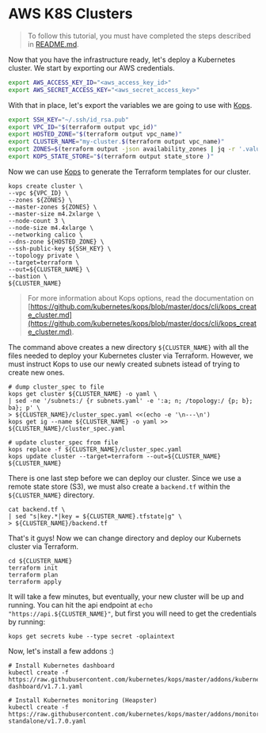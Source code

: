 # AWS K8S Clusters

> To follow this tutorial, you must have completed the steps described in [README.md](./README.md).

Now that you have the infrastructure ready, let's deploy a Kubernetes cluster. We start by exporting our AWS credentials.

```bash
export AWS_ACCESS_KEY_ID="<aws_access_key_id>"
export AWS_SECRET_ACCESS_KEY="<aws_secret_access_key>"
```

With that in place, let's export the variables we are going to use with [Kops](https://github.com/kubernetes/kops).
```bash
export SSH_KEY="~/.ssh/id_rsa.pub"
export VPC_ID="$(terraform output vpc_id)"
export HOSTED_ZONE="$(terraform output vpc_name)"
export CLUSTER_NAME="my-cluster.$(terraform output vpc_name)"
export ZONES=$(terraform output -json availability_zones | jq -r '.value|join(",")')
export KOPS_STATE_STORE="$(terraform output state_store )"
```

Now we can use [Kops](https://github.com/kubernetes/kops) to generate the Terraform templates for our cluster.

```
kops create cluster \
--vpc ${VPC_ID} \
--zones ${ZONES} \
--master-zones ${ZONES} \
--master-size m4.2xlarge \
--node-count 3 \
--node-size m4.4xlarge \
--networking calico \
--dns-zone ${HOSTED_ZONE} \
--ssh-public-key ${SSH_KEY} \
--topology private \
--target=terraform \
--out=${CLUSTER_NAME} \
--bastion \
${CLUSTER_NAME}
```

> For more information about Kops options, read the documentation on [https://github.com/kubernetes/kops/blob/master/docs/cli/kops_create_cluster.md](https://github.com/kubernetes/kops/blob/master/docs/cli/kops_create_cluster.md).


The command above creates a new directory `${CLUSTER_NAME}` with all the files needed to deploy your Kubernetes cluster via Terraform. However, we must instruct Kops to use our newly created subnets istead of trying to create new ones.

```
# dump cluster_spec to file
kops get cluster ${CLUSTER_NAME} -o yaml \
| sed -ne '/subnets:/ {r subnets.yaml' -e ':a; n; /topology:/ {p; b}; ba}; p' \
> ${CLUSTER_NAME}/cluster_spec.yaml <<(echo -e '\n---\n')
kops get ig --name ${CLUSTER_NAME} -o yaml >> ${CLUSTER_NAME}/cluster_spec.yaml

# update cluster_spec from file
kops replace -f ${CLUSTER_NAME}/cluster_spec.yaml
kops update cluster --target=terraform --out=${CLUSTER_NAME} ${CLUSTER_NAME}
```

There is one last step before we can deploy our cluster. Since we use a remote state store (S3), we must also create a `backend.tf` within the `${CLUSTER_NAME}` directory.
```
cat backend.tf \
| sed "s|key.*|key = ${CLUSTER_NAME}.tfstate|g" \
> ${CLUSTER_NAME}/backend.tf
```

That's it guys! Now we can change directory and deploy our Kubernets cluster via Terraform.

```
cd ${CLUSTER_NAME}
terraform init
terraform plan
terraform apply
```

It will take a few minutes, but eventually, your new cluster will be up and running. You can hit the api endpoint at `echo "https://api.${CLUSTER_NAME}"`, but first you will need to get the credentials by running:

```
kops get secrets kube --type secret -oplaintext
```


Now, let's install a few addons :)

```
# Install Kubernetes dashboard
kubectl create -f https://raw.githubusercontent.com/kubernetes/kops/master/addons/kubernetes-dashboard/v1.7.1.yaml
```

```
# Install Kubernetes monitoring (Heapster)
kubectl create -f https://raw.githubusercontent.com/kubernetes/kops/master/addons/monitoring-standalone/v1.7.0.yaml
```
